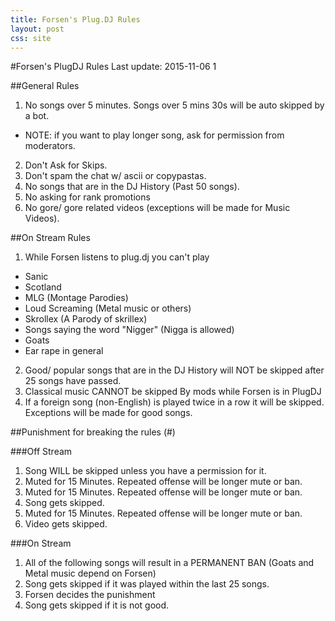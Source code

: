 ```yaml
---
title: Forsen's Plug.DJ Rules
layout: post
css: site
---
```

#Forsen's PlugDJ Rules
Last update: 2015-11-06 1

##General Rules

1. No songs over 5 minutes. Songs over 5 mins 30s will be auto skipped by a bot.
 - NOTE: if you want to play longer song, ask for permission from moderators.
2. Don't Ask for Skips.
3. Don't spam the chat w/ ascii or copypastas.
4. No songs that are in the DJ History (Past 50 songs).
5. No asking for rank promotions
6. No gore/ gore related videos (exceptions will be made for Music Videos).

##On Stream Rules

1. While Forsen listens to plug.dj you can't play
 - Sanic
 - Scotland
 - MLG (Montage Parodies)
 - Loud Screaming (Metal music or others)
 - Skrollex (A Parody of skrillex)
 - Songs saying the word "Nigger" (Nigga is allowed)
 - Goats
 - Ear rape in general
2. Good/ popular songs that are in the DJ History will NOT be skipped after 25 songs have passed.
3. Classical music CANNOT be skipped By mods while Forsen is in PlugDJ
4. If a foreign song (non-English) is played twice in a row it will be skipped.
	Exceptions will be made for good songs.

##Punishment for breaking the rules (#)

###Off Stream

1. Song WILL be skipped unless you have a permission for it.
2. Muted for 15 Minutes. Repeated offense will be longer mute or ban.
3. Muted for 15 Minutes. Repeated offense will be longer mute or ban.
4. Song gets skipped.
5. Muted for 15 Minutes. Repeated offense will be longer mute or ban.
6. Video gets skipped.

###On Stream

1. All of the following songs will result in a PERMANENT BAN (Goats and Metal music depend on Forsen)
2. Song gets skipped if it was played within the last 25 songs. 
3. Forsen decides the punishment
4. Song gets skipped if it is not good.
